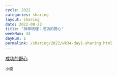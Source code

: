```yaml
---
cycle: 2022
categories: sharing
layout: sharing
date: 2022-08-22
title: "神學梳理：成功的野心"
weekNum: 34
dayNum: 1
permalink: /sharing/2022/wk34-day1-sharing.html
---
```


[成功的野心](https://eccseattle.github.io/media/sharing/2022/wk034/2022-08-22-bin.m4a)

`小錢`
